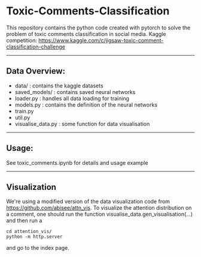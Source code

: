 # Toxic-Comments-Classification
This repository contains the python code created with pytorch to solve the problem of toxic comments classification in social media.
Kaggle competition: https://www.kaggle.com/c/jigsaw-toxic-comment-classification-challenge

--------------------

## Data Overview:

- data/ : contains the kaggle datasets
- saved_models/ : contains saved neural networks
- loader.py : handles all data loading for training
- models.py : contains the definition of the neural networks
- train.py
- util.py
- visualise_data.py : some function for data visualisation

--------------------

## Usage:

See toxic_comments.ipynb for details and usage example

--------------------

## Visualization

We're using a modified version of the data visualization code from https://github.com/abisee/attn_vis.
To visualize the attention distribution on a comment, one should run the function visualise_data.gen_visualisation(...)
and then run a

```
cd attention_vis/
python -m http.server
```

and go to the index page.